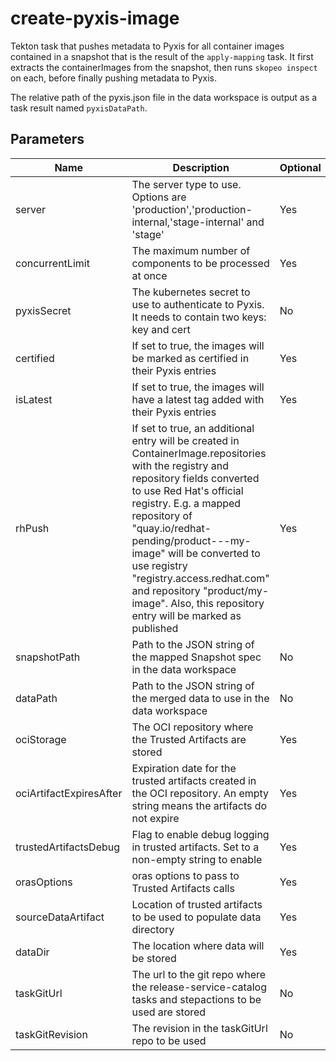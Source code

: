 # create-pyxis-image

Tekton task that pushes metadata to Pyxis for all container images contained in a snapshot that is the
result of the `apply-mapping` task. It first extracts the containerImages from the snapshot, then runs
`skopeo inspect` on each, before finally pushing metadata to Pyxis.

The relative path of the pyxis.json file in the data workspace is output as a task result named
`pyxisDataPath`.

## Parameters

| Name                    | Description                                                                                                                                                                                                                                                                                                                                                                                                | Optional | Default value           |
|-------------------------|------------------------------------------------------------------------------------------------------------------------------------------------------------------------------------------------------------------------------------------------------------------------------------------------------------------------------------------------------------------------------------------------------------|----------|-------------------------|
| server                  | The server type to use. Options are 'production','production-internal,'stage-internal' and 'stage'                                                                                                                                                                                                                                                                                                         | Yes      | production              |
| concurrentLimit         | The maximum number of components to be processed at once                                                                                                                                                                                                                                                                                                                                                   | Yes      | 16                      |
| pyxisSecret             | The kubernetes secret to use to authenticate to Pyxis. It needs to contain two keys: key and cert                                                                                                                                                                                                                                                                                                          | No       | -                       |
| certified               | If set to true, the images will be marked as certified in their Pyxis entries                                                                                                                                                                                                                                                                                                                              | Yes      | false                   |
| isLatest                | If set to true, the images will have a latest tag added with their Pyxis entries                                                                                                                                                                                                                                                                                                                           | Yes      | false                   |
| rhPush                  | If set to true, an additional entry will be created in ContainerImage.repositories with the registry and repository fields converted to use Red Hat's official registry. E.g. a mapped repository of "quay.io/redhat-pending/product---my-image" will be converted to use registry "registry.access.redhat.com" and repository "product/my-image". Also, this repository entry will be marked as published | Yes      | false                   |
| snapshotPath            | Path to the JSON string of the mapped Snapshot spec in the data workspace                                                                                                                                                                                                                                                                                                                                  | No       | -                       |
| dataPath                | Path to the JSON string of the merged data to use in the data workspace                                                                                                                                                                                                                                                                                                                                    | No       | -                       |
| ociStorage              | The OCI repository where the Trusted Artifacts are stored                                                                                                                                                                                                                                                                                                                                                  | Yes      | empty                   |
| ociArtifactExpiresAfter | Expiration date for the trusted artifacts created in the OCI repository. An empty string means the artifacts do not expire                                                                                                                                                                                                                                                                                 | Yes      | 1d                      |
| trustedArtifactsDebug   | Flag to enable debug logging in trusted artifacts. Set to a non-empty string to enable                                                                                                                                                                                                                                                                                                                     | Yes      | ""                      |
| orasOptions             | oras options to pass to Trusted Artifacts calls                                                                                                                                                                                                                                                                                                                                                            | Yes      | ""                      |
| sourceDataArtifact      | Location of trusted artifacts to be used to populate data directory                                                                                                                                                                                                                                                                                                                                        | Yes      | ""                      |
| dataDir                 | The location where data will be stored                                                                                                                                                                                                                                                                                                                                                                     | Yes      | $(workspaces.data.path) |
| taskGitUrl              | The url to the git repo where the release-service-catalog tasks and stepactions to be used are stored                                                                                                                                                                                                                                                                                                      | No       | -                       |
| taskGitRevision         | The revision in the taskGitUrl repo to be used                                                                                                                                                                                                                                                                                                                                                             | No       | -                       |
